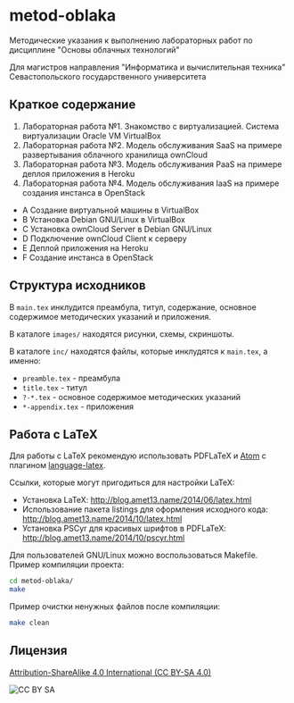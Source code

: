 metod-oblaka
============
Методические указания к выполнению лабораторных работ по дисциплине "Основы облачных технологий"

Для магистров направления "Информатика и вычислительная техника" Севастопольского государственного университета

Краткое содержание
------------------
1. Лабораторная работа №1. Знакомство с виртуализацией. Система виртуализации Oracle VM VirtualBox
2. Лабораторная работа №2. Модель обслуживания SaaS на примере развертывания облачного хранилища ownCloud
3. Лабораторная работа №3. Модель обслуживания PaaS на примере деплоя приложения в Heroku
4. Лабораторная работа №4. Модель обслуживания IaaS на примере создания инстанса в OpenStack
* A Создание виртуальной машины в VirtualBox
* B Установка Debian GNU/Linux в VirtualBox
* C Установка ownCloud Server в Debian GNU/Linux
* D Подключение ownCloud Client к серверу
* E Деплой приложения на Heroku
* F Создание инстанса в OpenStack

Структура исходников
--------------------

В `main.tex` инклудится преамбула, титул, содержание, основное содержимое методических указаний и приложения.

В каталоге `images/` находятся рисунки, схемы, скриншоты.

В каталоге `inc/` находятся файлы, которые инклудятся к `main.tex`, а именно:
* `preamble.tex` - преамбула
* `title.tex` - титул
* `?-*.tex` - основное содержимое методических указаний
* `*-appendix.tex` - приложения

Работа с LaTeX
--------------
Для работы с LaTeX рекомендую использовать PDFLaTeX и [Atom](https://atom.io/) с плагином [language-latex](https://atom.io/packages/language-latex).

Ссылки, которые могут пригодиться для настройки LaTeX:
* Установка LaTeX: http://blog.amet13.name/2014/06/latex.html
* Использование пакета listings для оформления исходного кода: http://blog.amet13.name/2014/10/latex.html
* Установка PSCyr для красивых шрифтов в PDFLaTeX: http://blog.amet13.name/2014/10/pscyr.html

Для пользователей GNU/Linux можно воспользоваться Makefile.
Пример компиляции проекта:
```bash
cd metod-oblaka/
make
```
Пример очистки ненужных файлов после компиляции:
```bash
make clean
```

Лицензия
--------
[Attribution-ShareAlike 4.0 International (CC BY-SA 4.0)](http://creativecommons.org/licenses/by-sa/4.0/deed.ru)

![CC BY SA](https://licensebuttons.net/l/by-sa/4.0/88x31.png)
